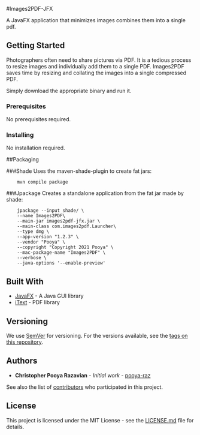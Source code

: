 
#Images2PDF-JFX 

A JavaFX application that minimizes images combines them into a single pdf.

## Getting Started

Photographers often need to share pictures via PDF. 
It is a tedious process to resize images and individually add them to a single PDF. 
Images2PDF saves time by resizing and collating the images into a single compressed PDF.

Simply download the appropriate binary and run it.

### Prerequisites

No prerequisites required. 

### Installing

No installation required.

##Packaging

###Shade
Uses the maven-shade-plugin to create fat jars:

        mvn compile package

###Jpackage
Creates a standalone application from the fat jar made by shade:

        jpackage --input shade/ \
        --name Images2PDF\
        --main-jar images2pdf-jfx.jar \
        --main-class com.images2pdf.Launcher\
        --type dmg \
        --app-version "1.2.3" \
        --vendor "Pooya" \
        --copyright "Copyright 2021 Pooya" \
        --mac-package-name "Images2PDF" \
        --verbose \
        --java-options '--enable-preview'

## Built With

* [JavaFX](https://openjfx.io/) - A Java GUI library 
* [iText](https://itextpdf.com/en) - PDF library

## Versioning

We use [SemVer](http://semver.org/) for versioning. For the versions available, see the [tags on this repository](https://github.com/your/project/tags).

## Authors

* **Christopher Pooya Razavian** - *Initial work* - [pooya-raz](https://github.com/pooya-raz)

See also the list of [contributors](https://github.com/your/project/contributors) who participated in this project.

## License

This project is licensed under the MIT License - see the [LICENSE.md](LICENSE.md) file for details.
